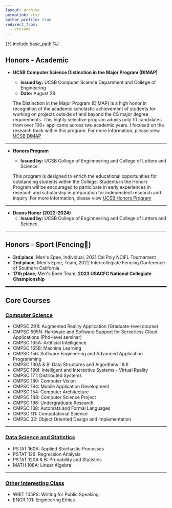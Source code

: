 ```yaml
---
layout: archive
permalink: /cv/
author_profile: true
redirect_from:
  - /resume
---
```


{% include base_path %}
## Honors - Academic 
- **UCSB Computer Science Distinction in the Major Program (DIMAP)** 
  - **Issued by:** UCSB Computer Science Department and College of Engineering  
  - **Date:** August 28 

  The Distinction in the Major Program (DIMAP) is a high honor in recognition of the academic scholastic achievement of students for working on projects outside of and beyond the CS major degree requirements. This highly selective program admits only 10 candidates from over 100+ applicants across two academic years. I focused on the research track within this program. For more information, please view [UCSB DIMAP](https://cs.ucsb.edu/education/undergraduate/special-programs)

---
- **Honors Program** 
  -  **Issued by:** UCSB College of Enginneering and College of Letters and Science. 
  
  This program is designed to enrich the educational opportunities for outstanding students within the College. Students in the Honors Program will be encouraged to participate in early experiences in research and scholarship in preparation for independent research and inquiry. For more information, please view [UCSB Honors Program](https://engineering.ucsb.edu/undergraduate/college-engineering-honors-program)

---
- **Deans Honor (2022-2024)** 
  - **Issued by:** UCSB College of Enginneering and College of Letters and Science.

---

## Honors - Sport (Fencing🤺)
- **3rd place**, Men's Epee, Individual, 2021 Cal Poly NCIFL Tournament
- **2nd place**, Men's Epee, Team, 2022 Intercollegiate Fencing Conference of Southern California
- **17th place**, Men's Epee Team, **2023 USACFC National Collegiate Championship**
<hr style="border: 0.5px solid black;">

## Core Courses
### <u>Computer Science</u>
- CMPSC 291I: Augmented Reality Application (Graduate-level course)
- CMPSC 595N: Hardware and Software Support for Serverless Cloud Applications (Phd-level seminar)
- CMPSC 165A: Artificial Intelligence
- CMPSC 165B: Machine Learning
- CMPSC 156: Software Enginnering and Advanced Application Programming
- CMPSC 130A & B: Data Structures and Algorithms I & II
- CMPSC 190I: Intelligent and Interactive Systems - Virtual Reality
- CMPSC 171: Distributed Systems
- CMPSC 180: Computer Vision
- CMPSC 184: Mobile Application Development
- CMPSC 154: Computer Architecture
- CMPSC 148: Computer Science Project
- CMPSC 196: Undergraduate Research
- CMPSC 138: Automata and Formal Languages
- CMPSC 111: Computational Science
- CMPSC 32: Object Oriented Design and Implementation

---
### <u>Data Science and Statistics</u>
- PSTAT 160A: Applied Stochastic Processes
- PSTAT 126: Regression Analysis
- PSTAT 120A & B: Probability and Statistics
- MATH 108A: Linear Algebra

---
### <u>Other Interesting Class</u>
- WRIT 105PS: Writing for Public Speaking
- ENGR 101: Engineering Ethics



<!--
[View Lixing's CV](/files/LixingGuo_CV.pdf){: .btn}
-->

